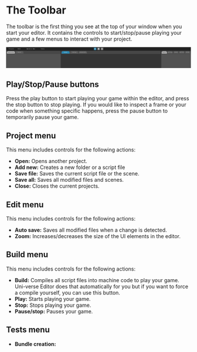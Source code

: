 # The Toolbar

The toolbar is the first thing you see at the top of your window when you start your editor. It contains the controls to start/stop/pause playing your game and a few menus to interact with your project.

![Toolbar](./content/images/toolbar.png)

## Play/Stop/Pause buttons

Press the play button to start playing your game within the editor, and press the stop button to stop playing. If you would like to inspect a frame or your code when something specific happens, press the pause button to temporarily pause your game.

## Project menu

This menu includes controls for the following actions:

- **Open:** Opens another project.
- **Add new:** Creates a new folder or a script file
- **Save file:** Saves the current script file or the scene.
- **Save all:** Saves all modified files and scenes.
- **Close:** Closes the current projects.

## Edit menu

This menu includes controls for the following actions:

- **Auto save:** Saves all modified files when a change is detected.
- **Zoom:** Increases/decreases the size of the UI elements in the editor.

## Build menu

This menu includes controls for the following actions:

- **Build:** Compiles all script files into machine code to play your game. Uni-verse Editor does that automatically for you but if you want to force a compile yourself, you can use this button.
- **Play:** Starts playing your game.
- **Stop:** Stops playing your game.
- **Pause/stop:** Pauses your game.

## Tests menu

- **Bundle creation:**
